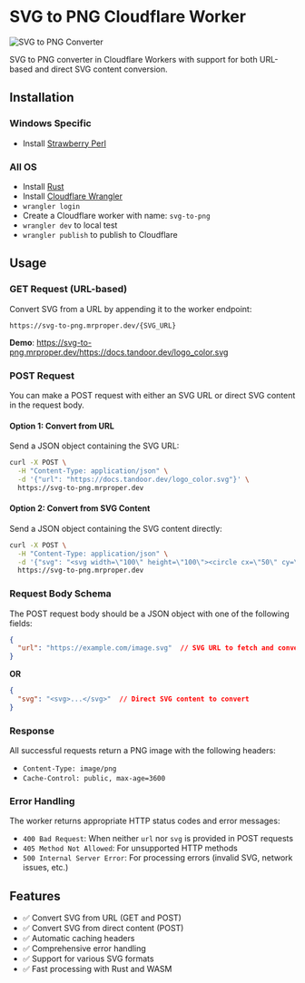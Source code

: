 # SVG to PNG Cloudflare Worker

![SVG to PNG Converter](https://user-images.githubusercontent.com/33700526/207815865-9b471652-5723-4d35-8847-dce0fb9701eb.png)

SVG to PNG converter in Cloudflare Workers with support for both URL-based and direct SVG content conversion.

## Installation

### Windows Specific
- Install [Strawberry Perl](https://strawberryperl.com/)

### All OS
- Install [Rust](https://www.rust-lang.org/tools/install)
- Install [Cloudflare Wrangler](https://developers.cloudflare.com/workers/cli-wrangler/install-update)
- `wrangler login`
- Create a Cloudflare worker with name: `svg-to-png`
- `wrangler dev` to local test
- `wrangler publish` to publish to Cloudflare

## Usage

### GET Request (URL-based)
Convert SVG from a URL by appending it to the worker endpoint:

```
https://svg-to-png.mrproper.dev/{SVG_URL}
```

**Demo**: https://svg-to-png.mrproper.dev/https://docs.tandoor.dev/logo_color.svg

### POST Request

You can make a POST request with either an SVG URL or direct SVG content in the request body.

#### Option 1: Convert from URL

Send a JSON object containing the SVG URL:

```bash
curl -X POST \
  -H "Content-Type: application/json" \
  -d '{"url": "https://docs.tandoor.dev/logo_color.svg"}' \
  https://svg-to-png.mrproper.dev
```

#### Option 2: Convert from SVG Content

Send a JSON object containing the SVG content directly:

```bash
curl -X POST \
  -H "Content-Type: application/json" \
  -d '{"svg": "<svg width=\"100\" height=\"100\"><circle cx=\"50\" cy=\"50\" r=\"40\" fill=\"red\"/></svg>"}' \
  https://svg-to-png.mrproper.dev
```

### Request Body Schema

The POST request body should be a JSON object with one of the following fields:

```json
{
  "url": "https://example.com/image.svg"  // SVG URL to fetch and convert
}
```

**OR**

```json
{
  "svg": "<svg>...</svg>"  // Direct SVG content to convert
}
```

### Response

All successful requests return a PNG image with the following headers:
- `Content-Type: image/png`
- `Cache-Control: public, max-age=3600`

### Error Handling

The worker returns appropriate HTTP status codes and error messages:
- `400 Bad Request`: When neither `url` nor `svg` is provided in POST requests
- `405 Method Not Allowed`: For unsupported HTTP methods
- `500 Internal Server Error`: For processing errors (invalid SVG, network issues, etc.)

## Features

- ✅ Convert SVG from URL (GET and POST)
- ✅ Convert SVG from direct content (POST)
- ✅ Automatic caching headers
- ✅ Comprehensive error handling
- ✅ Support for various SVG formats
- ✅ Fast processing with Rust and WASM
